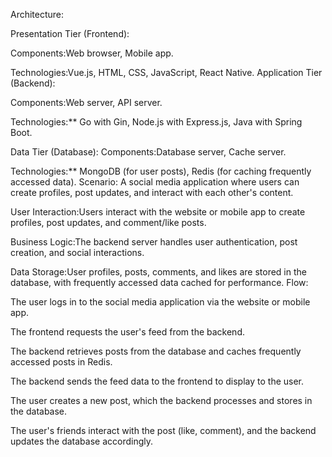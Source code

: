 Architecture:

Presentation Tier (Frontend):

Components:Web browser, Mobile app.

Technologies:Vue.js, HTML, CSS, JavaScript, React Native.
Application Tier (Backend):

Components:Web server, API server.

Technologies:** Go with Gin, Node.js with Express.js, Java with Spring Boot.

Data Tier (Database):
Components:Database server, Cache server.

Technologies:** MongoDB (for user posts), Redis (for caching frequently accessed data). Scenario: A social media application where users can create profiles, post updates, and interact with each other's content.

User Interaction:Users interact with the website or mobile app to create profiles, post updates, and comment/like posts.

Business Logic:The backend server handles user authentication, post creation, and social interactions.

Data Storage:User profiles, posts, comments, and likes are stored in the database, with frequently accessed data cached for performance. Flow:

The user logs in to the social media application via the website or mobile app.

The frontend requests the user's feed from the backend.

The backend retrieves posts from the database and caches frequently accessed posts in Redis.

The backend sends the feed data to the frontend to display to the user.

The user creates a new post, which the backend processes and stores in the database.

The user's friends interact with the post (like, comment), and the backend updates the database accordingly.
